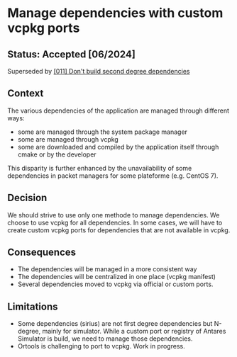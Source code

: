 # Manage dependencies with custom vcpkg ports

## Status: Accepted [06/2024]

Superseded by [[011] Don't build second degree dependencies](./%5B011%5DDon%27t%20build%20or%20port%20second%20degree%20dependency.md)


## Context

The various dependencies of the application are managed through different ways:
- some are managed through the system package manager
- some are managed through vcpkg
- some are downloaded and compiled by the application itself through cmake or by the developer

This disparity is further enhanced by the unavailability of some dependencies in packet managers for some plateforme (e.g. CentOS 7).

## Decision

We should strive to use only one methode to manage dependencies. We choose to use vcpkg for all dependencies.
In some cases, we will have to create custom vcpkg ports for dependencies that are not available in vcpkg.

## Consequences

- The dependencies will be managed in a more consistent way
- The dependencies will be centralized in one place (vcpkg manifest)
- Several dependencies moved to vcpkg via official or custom ports.

## Limitations

- Some dependencies (sirius) are not first degree dependencies but N-degree, mainly for simulator.
  While a custom port or registry of Antares Simulator is build,
we need to manage those dependencies.
- Ortools is challenging to port to vcpkg. Work in progress.